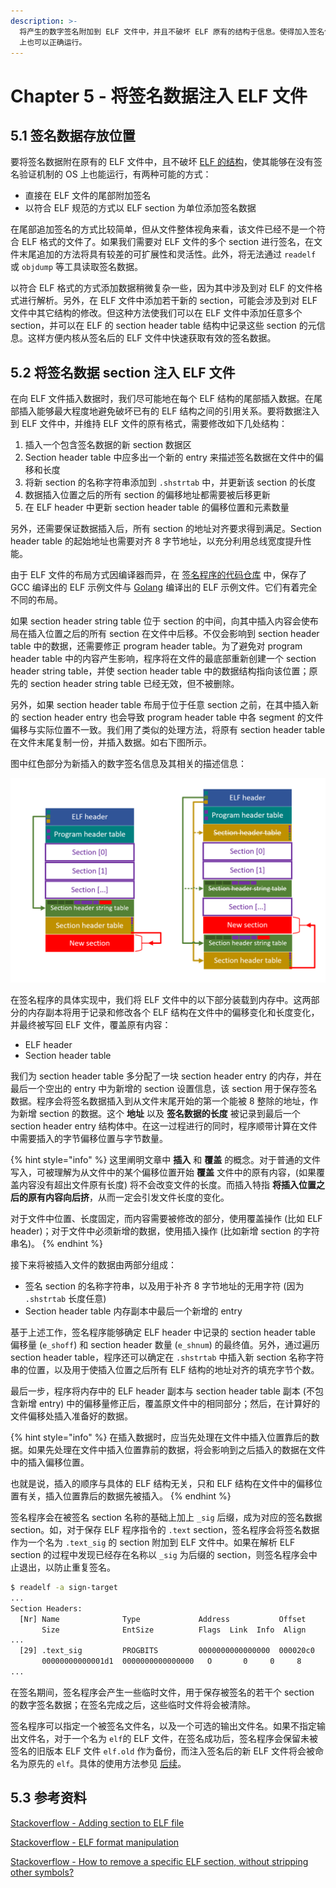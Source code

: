 ```yaml
---
description: >-
  将产生的数字签名附加到 ELF 文件中，并且不破坏 ELF 原有的结构于信息。使得加入签名信息的 ELF 文件也能够在没有签名验证机制的普通 Linux
  上也可以正确运行。
---
```


# Chapter 5 - 将签名数据注入 ELF 文件

## 5.1 签名数据存放位置

要将签名数据附在原有的 ELF 文件中，且不破坏 [ELF 的结构](../group-1-kernel-signature-verification/chapter-2-elf-format-analysis.md)，使其能够在没有签名验证机制的 OS 上也能运行，有两种可能的方式：

* 直接在 ELF 文件的尾部附加签名
* 以符合 ELF 规范的方式以 ELF section 为单位添加签名数据

在尾部追加签名的方式比较简单，但从文件整体视角来看，该文件已经不是一个符合 ELF 格式的文件了。如果我们需要对 ELF 文件的多个 section 进行签名，在文件末尾追加的方法将具有较差的可扩展性和灵活性。此外，将无法通过 `readelf` 或 `objdump` 等工具读取签名数据。

以符合 ELF 格式的方式添加数据稍微复杂一些，因为其中涉及到对 ELF 的文件格式进行解析。另外，在 ELF 文件中添加若干新的 section，可能会涉及到对 ELF 文件中其它结构的修改。但这种方法使我们可以在 ELF 文件中添加任意多个 section，并可以在 ELF 的 section header table 结构中记录这些 section 的元信息。这样方便内核从签名后的 ELF 文件中快速获取有效的签名数据。

## 5.2 将签名数据 section 注入 ELF 文件

在向 ELF 文件插入数据时，我们尽可能地在每个 ELF 结构的尾部插入数据。在尾部插入能够最大程度地避免破坏已有的 ELF 结构之间的引用关系。要将数据注入到 ELF 文件中，并维持 ELF 文件的原有格式，需要修改如下几处结构：

1. 插入一个包含签名数据的新 section 数据区
2. Section header table 中应多出一个新的 entry 来描述签名数据在文件中的偏移和长度
3. 将新 section 的名称字符串添加到 `.shstrtab` 中，并更新该 section 的长度
4. 数据插入位置之后的所有 section 的偏移地址都需要被后移更新
5. 在 ELF header 中更新 section header table 的偏移位置和元素数量

另外，还需要保证数据插入后，所有 section 的地址对齐要求得到满足。Section header table 的起始地址也需要对齐 8 字节地址，以充分利用总线宽度提升性能。

由于 ELF 文件的布局方式因编译器而异，在 [签名程序的代码仓库](https://github.com/NUAA-WatchDog/linux-elf-binary-signer/tree/master/test/func) 中，保存了 GCC 编译出的 ELF 示例文件与 [Golang](https://golang.org/) 编译出的 ELF 示例文件。它们有着完全不同的布局。

如果 section header string table 位于 section 的中间，向其中插入内容会使布局在插入位置之后的所有 section 在文件中后移。不仅会影响到 section header table 中的数据，还需要修正 program header table。为了避免对 program header table 中的内容产生影响，程序将在文件的最底部重新创建一个 section header string table，并使 section header table 中的数据结构指向该位置；原先的 section header string table 已经无效，但不被删除。

另外，如果 section header table 布局于位于任意 section 之前，在其中插入新的 section header entry 也会导致 program header table 中各 segment 的文件偏移与实际位置不一致。我们用了类似的处理方法，将原有 section header table 在文件末尾复制一份，并插入数据。如右下图所示。

图中红色部分为新插入的数字签名信息及其相关的描述信息：

![&#x6CE8;&#x5165;&#x7B7E;&#x540D;&#x540E;&#x7684; ELF &#x6587;&#x4EF6;](../.gitbook/assets/elf-new-section.png)

在签名程序的具体实现中，我们将 ELF 文件中的以下部分装载到内存中。这两部分的内存副本将用于记录和修改各个 ELF 结构在文件中的偏移变化和长度变化，并最终被写回 ELF 文件，覆盖原有内容：

* ELF header
* Section header table

我们为 section header table 多分配了一块 section header entry 的内存，并在最后一个空出的 entry 中为新增的 section 设置信息，该 section 用于保存签名数据。程序会将签名数据插入到从文件末尾开始的第一个能被 8 整除的地址，作为新增 section 的数据。这个 **地址** 以及 **签名数据的长度** 被记录到最后一个 section header entry 结构体中。在这一过程进行的同时，程序顺带计算在文件中需要插入的字节偏移位置与字节数量。

{% hint style="info" %}
这里阐明文章中 **插入** 和 **覆盖** 的概念。对于普通的文件写入，可被理解为从文件中的某个偏移位置开始 **覆盖** 文件中的原有内容，\(如果覆盖内容没有超出文件原有长度\) 将不会改变文件的长度。而插入特指 **将插入位置之后的原有内容向后挤**，从而一定会引发文件长度的变化。

对于文件中位置、长度固定，而内容需要被修改的部分，使用覆盖操作 \(比如 ELF header\)；对于文件中必须新增的数据，使用插入操作 \(比如新增 section 的字符串名\)。
{% endhint %}

接下来将被插入文件的数据由两部分组成：

* 签名 section 的名称字符串，以及用于补齐 8 字节地址的无用字符 \(因为 `.shstrtab` 长度任意\)
* Section header table 内存副本中最后一个新增的 entry

基于上述工作，签名程序能够确定 ELF header 中记录的 section header table 偏移量 \(`e_shoff`\) 和 section header 数量 \(`e_shnum`\) 的最终值。另外，通过遍历 section header table，程序还可以确定在 `.shstrtab` 中插入新 section 名称字符串的位置，以及用于使插入位置之后所有 ELF 结构的地址对齐的填充字节个数。

最后一步，程序将内存中的 ELF header 副本与 section header table 副本 \(不包含新增 entry\) 中的偏移量修正后，覆盖原文件中的相同部分；然后，在计算好的文件偏移处插入准备好的数据。

{% hint style="info" %}
在插入数据时，应当先处理在文件中插入位置靠后的数据。如果先处理在文件中插入位置靠前的数据，将会影响到之后插入的数据在文件中的插入偏移位置。

也就是说，插入的顺序与具体的 ELF 结构无关，只和 ELF 结构在文件中的偏移位置有关，插入位置靠后的数据先被插入。
{% endhint %}

签名程序会在被签名 section 名称的基础上加上 `_sig` 后缀，成为对应的签名数据 section。如，对于保存 ELF 程序指令的 `.text` section，签名程序会将签名数据作为一个名为 `.text_sig` 的 section 附加到 ELF 文件中。如果在解析 ELF section 的过程中发现已经存在名称以 `_sig` 为后缀的 section，则签名程序会中止退出，以防止重复签名。

```bash
$ readelf -a sign-target
...
Section Headers:
  [Nr] Name              Type             Address           Offset
       Size              EntSize          Flags  Link  Info  Align
...
  [29] .text_sig         PROGBITS         0000000000000000  000020c0
       00000000000001d1  0000000000000000   O       0     0     8
...
```

在签名期间，签名程序会产生一些临时文件，用于保存被签名的若干个 section 的数字签名数据；在签名完成之后，这些临时文件将会被清除。

签名程序可以指定一个被签名文件名，以及一个可选的输出文件名。如果不指定输出文件名，对于一个名为 `elf`的 ELF 文件，在签名成功后，签名程序会保留未被签名的旧版本 ELF 文件 `elf.old` 作为备份，而注入签名后的新 ELF 文件将会被命名为原先的 `elf`。具体的使用方法参见 [后续](../group-3-usage/chapter-9-elf-sign.md#82-qian-ming-cheng-xu-de-shi-yong-fang-shi)。

## 5.3 参考资料

[Stackoverflow - Adding section to ELF file](https://stackoverflow.com/questions/1088128/adding-section-to-elf-file)

[Stackoverflow - ELF format manipulation](https://stackoverflow.com/questions/7601344/elf-format-manipulation)

[Stackoverflow - How to remove a specific ELF section, without stripping other symbols?](https://stackoverflow.com/questions/31453859/how-to-remove-a-specific-elf-section-without-stripping-other-symbols)


